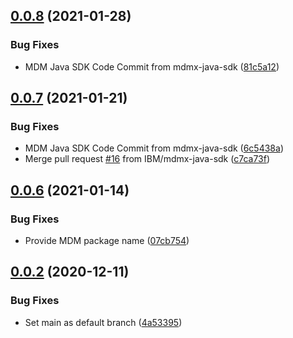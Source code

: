## [0.0.8](https://github.com/IBM/mdm-java-sdk/compare/0.0.7...0.0.8) (2021-01-28)


### Bug Fixes

* MDM Java SDK Code Commit from mdmx-java-sdk ([81c5a12](https://github.com/IBM/mdm-java-sdk/commit/81c5a124bd690a70876480a4d2e1e3170f25c722))

## [0.0.7](https://github.com/IBM/mdm-java-sdk/compare/0.0.6...0.0.7) (2021-01-21)


### Bug Fixes

* MDM Java SDK Code Commit from mdmx-java-sdk ([6c5438a](https://github.com/IBM/mdm-java-sdk/commit/6c5438ae14e7eaeb18a2e659a5462f1c380cd70b))
* Merge pull request [#16](https://github.com/IBM/mdm-java-sdk/issues/16) from IBM/mdmx-java-sdk ([c7ca73f](https://github.com/IBM/mdm-java-sdk/commit/c7ca73f020031138d45365976c421b560fab2aa9))

## [0.0.6](https://github.com/IBM/mdm-java-sdk/compare/0.0.5...0.0.6) (2021-01-14)


### Bug Fixes

* Provide MDM package name ([07cb754](https://github.com/IBM/mdm-java-sdk/commit/07cb754dcf6da52fd0d9a00b59e4f54d4fe9215e))

## [0.0.2](https://github.com/IBM/mdm-java-sdk/compare/v0.0.1...0.0.2) (2020-12-11)


### Bug Fixes

* Set main as default branch ([4a53395](https://github.com/IBM/mdm-java-sdk/commit/4a53395fbf009d76d673fa80c8caf406c57db59b))
